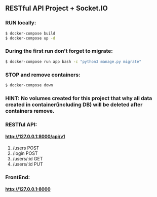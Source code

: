 ## RESTful API Project + Socket.IO

### RUN locally:
```sh
$ docker-compose build
$ docker-compose up -d
```
### During the first run don't forget to migrate:
```sh
$ docker-compose run app bash -c "python3 manage.py migrate"
```
### STOP and remove containers:
```sh
$ docker-compose down
```
### HINT: No volumes created for this project that why all data created in container(including DB) will be deleted after containers remove.

### RESTful API:
#### http://127.0.0.1:8000/api/v1
1. ​/users POST
2. /login POST
3. /users/:id GET 
4. ​/users/:id PUT

### FrontEnd:
#### http://127.0.0.1:8000